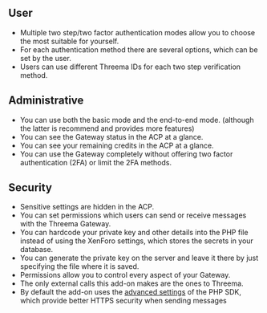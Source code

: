 
## User
* Multiple two step/two factor authentication modes allow you to choose the most suitable for yourself.
* For each authentication method there are several options, which can be set by the user.
* Users can use different Threema IDs for each two step verification method.

## Administrative
* You can use both the basic mode and the end-to-end mode. (although the latter is recommend and provides more features)
* You can see the Gateway status in the ACP at a glance.
* You can see your remaining credits in the ACP at a glance.
* You can use the Gateway completely without offering two factor authentication (2FA) or limit the 2FA methods.

## Security

* Sensitive settings are hidden in the ACP.
* You can set permissions which users can send or receive messages with the Threema Gateway.
* You can hardcode your private key and other details into the PHP file instead of using the XenForo settings, which stores the secrets in your database.
* You can generate the private key on the server and leave it there by just specifying the file where it is saved.
* Permissions allow you to control every aspect of your Gateway.
* The only external calls this add-on makes are the ones to Threema.
* By default the add-on uses the [advanced settings](https://github.com/rugk/threema-msgapi-sdk-php#user-content-creating-a-connection-with-advanced-options) of the PHP SDK, which provide better HTTPS security when sending messages
